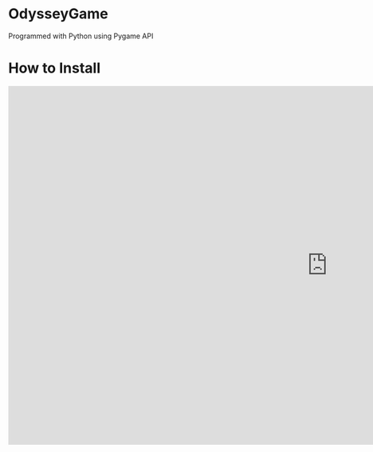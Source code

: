 # OdysseyGame
Programmed with Python using Pygame API
<h1>How to Install</h1>
<iframe width="1280" height="720" src="https://www.youtube.com/embed/KCxFUK-ZC0I" title="Setup and Installation Guide Odyssey Space Defender Game" frameborder="0" allow="accelerometer; autoplay; clipboard-write; encrypted-media; gyroscope; picture-in-picture" allowfullscreen></iframe>


